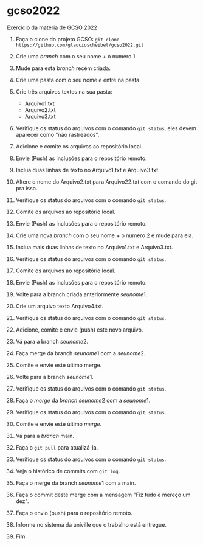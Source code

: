 # gcso2022
Exercício da matéria de GCSO 2022

1. Faça o clone do projeto GCSO:
    `git clone https://github.com/glaucioscheibel/gcso2022.git`
    
2. Crie uma *branch* com o seu nome + o numero 1.

3. Mude para esta *branch* recém criada.

4. Crie uma pasta com o seu nome e entre na pasta.

5. Crie três arquivos textos na sua pasta:
    - Arquivo1.txt
    - Arquivo2.txt
    - Arquivo3.txt

6. Verifique os status do arquivos com o comando `git status`, eles devem aparecer como "não rastreados".

7. Adicione e comite os arquivos ao repositório local.

8. Envie (Push) as inclusões para o repositório remoto.

9. Inclua duas linhas de texto no Arquivo1.txt e Arquivo3.txt.

10. Altere o nome do Arquivo2.txt para Arquivo22.txt com o comando do git pra isso.

11. Verifique os status do arquivos com o comando `git status`.

12. Comite os arquivos ao repositório local.

13. Envie (Push) as inclusões para o repositório remoto.

14. Crie uma nova *branch* com o seu nome + o numero 2 e mude para ela.

15. Inclua mais duas linhas de texto no Arquivo1.txt e Arquivo3.txt.

16. Verifique os status do arquivos com o comando `git status`.

17. Comite os arquivos ao repositório local.

18. Envie (Push) as inclusões para o repositório remoto.

19. Volte para a branch criada anteriormente *seunome*1.

20. Crie um arquivo texto Arquivo4.txt.

21. Verifique os status do arquivos com o comando `git status`.

22. Adicione, comite e envie (push) este novo arquivo.

23. Vá para a branch *seunome*2.

24. Faça merge da branch *seunome*1 com a *seunome*2.

25. Comite e envie este último merge.

26. Volte para a branch *seunome*1.

27. Verifique os status do arquivos com o comando `git status`.

28. Faça o *merge* da *branch* *seunome*2 com a *seunome*1.

29. Verifique os status do arquivos com o comando `git status`.

30. Comite e envie este último *merge*.

31. Vá para a *branch* main.

32. Faça o `git pull` para atualizá-la.

33. Verifique os status do arquivos com o comando `git status`.

34. Veja o histórico de commits com `git log`.

35. Faça o merge da branch *seunome*1 com a main.

36. Faça o commit deste merge com a mensagem "Fiz tudo e mereço um dez".

37. Faça o envio (push) para o repositório remoto.

38. Informe no sistema da univille que o trabalho está entregue.

39. Fim.
